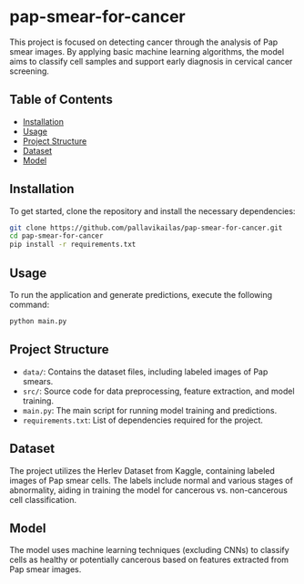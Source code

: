 # pap-smear-for-cancer

This project is focused on detecting cancer through the analysis of Pap smear images. By applying basic machine learning algorithms, the model aims to classify cell samples and support early diagnosis in cervical cancer screening.

## Table of Contents
- [Installation](#installation)
- [Usage](#usage)
- [Project Structure](#project-structure)
- [Dataset](#dataset)
- [Model](#model)


## Installation
To get started, clone the repository and install the necessary dependencies:

```bash
git clone https://github.com/pallavikailas/pap-smear-for-cancer.git
cd pap-smear-for-cancer
pip install -r requirements.txt
```

## Usage
To run the application and generate predictions, execute the following command:

```bash
python main.py
```

## Project Structure
- `data/`: Contains the dataset files, including labeled images of Pap smears.
- `src/`: Source code for data preprocessing, feature extraction, and model training.
- `main.py`: The main script for running model training and predictions.
- `requirements.txt`: List of dependencies required for the project.

## Dataset
The project utilizes the Herlev Dataset from Kaggle, containing labeled images of Pap smear cells. The labels include normal and various stages of abnormality, aiding in training the model for cancerous vs. non-cancerous cell classification.

## Model
The model uses machine learning techniques (excluding CNNs) to classify cells as healthy or potentially cancerous based on features extracted from Pap smear images.
